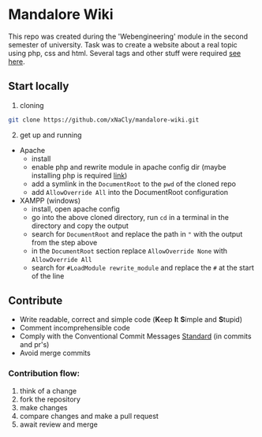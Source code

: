 # Mandalore Wiki

This repo was created during the 'Webengineering' module in the second semester of university. Task was to create a
website about a real topic using php, css and html. Several tags and other stuff were required
[see here](https://github.com/xNaCly/mandalore-wiki/issues/6).

## Start locally

1. cloning

```bash
git clone https://github.com/xNaCly/mandalore-wiki.git
```

2. get up and running

-   Apache
    -   install
    -   enable php and rewrite module in apache config dir (maybe installing php is required
        [link](https://www.serverlab.ca/tutorials/linux/web-servers-linux/installing-php-for-apache-on-ubuntu/))
    -   add a symlink in the `DocumentRoot` to the `pwd` of the cloned repo
    -   add `AllowOverride All` into the DocumentRoot configuration
-   XAMPP (windows)
    -   install, open apache config
    -   go into the above cloned directory, run `cd` in a terminal in the directory and copy the output
    -   search for `DocumentRoot` and replace the path in `"` with the output from the step above
    -   in the `DocumentRoot` section replace `AllowOverride None` with `AllowOverride All`
    -   search for `#LoadModule rewrite_module` and replace the `#` at the start of the line

## Contribute

-   Write readable, correct and simple code (**K**eep **I**t **S**imple and **S**tupid)
-   Comment incomprehensible code
-   Comply with the Conventional Commit Messages [Standard](https://www.conventionalcommits.org/en/v1.0.0/) (in commits
    and pr's)
-   Avoid merge commits

### Contribution flow:

1. think of a change
2. fork the repository
3. make changes
4. compare changes and make a pull request
5. await review and merge

